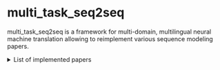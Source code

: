 # multi_task_seq2seq
multi_task_seq2seq is a framework for multi-domain, multilingual neural machine translation allowing to reimplement various sequence modeling papers.

<details><summary>List of implemented papers</summary><p>

* **Residual Adapters**
  + [Simple, scalable adaptation for neural machine translation. (Ankur Bapna and Orhan Firat. 2019)]
* **Effective domain mixing**
  + [Effective Domain Mixing for Neural Machine Translation. (Denny Britz, Quoc Le, Reid Pryzant)]
* **Domain control**
  + [Domain Control for Neural Machine Translation. (Catherine Kobus, Josep Crego, Jean Senellart)]
* ** Differentiable Data Selection**
  + [Balancing Training for Multilingual Neural Machine Translation (Xinyi Wang, Yulia Tsvetkov, Graham Neubig)]
* ** Sparse word embedding **
  + [Generic and Specialized Word Embeddings for Multi-Domain Machine Translation (Minh Quang Pham, Josep-Maria Crego, François Yvon, Jean Senellart)]
# Requirements and Installation
* TensorFlow == 2.3
* Python version == 3.7
* TensorFlow Probability == 0.13
* TensorFlow addons == 0.13
